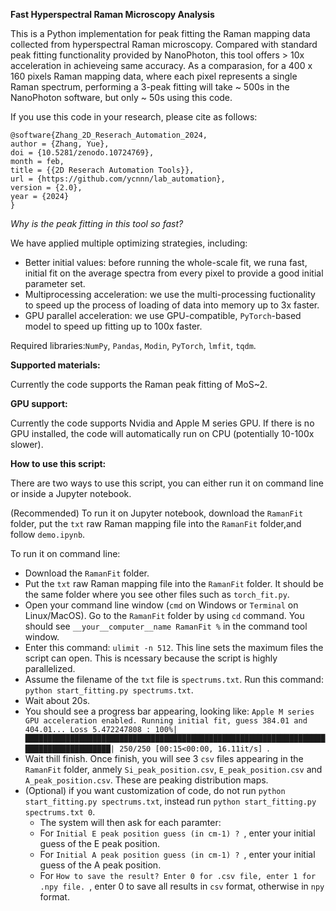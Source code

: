 **Fast Hyperspectral Raman Microscopy Analysis**

This is a Python implementation for peak fitting the Raman mapping data collected from hyperspectral Raman microscopy. Compared with standard peak fitting functionality provided by NanoPhoton, this tool offers > 10x acceleration in achieveing same accuracy. As a comparasion, for a 400 x 160 pixels Raman mapping data, where each pixel represents a single Raman spectrum, performing a 3-peak fitting will take ~ 500s in the NanoPhoton software, but only ~ 50s using this code.

If you use this code in your research, please cite as follows:
```
@software{Zhang_2D_Reserach_Automation_2024,
author = {Zhang, Yue},
doi = {10.5281/zenodo.10724769},
month = feb,
title = {{2D Reserach Automation Tools}},
url = {https://github.com/ycnnn/lab_automation},
version = {2.0},
year = {2024}
}
```

*Why is the peak fitting in this tool so fast?*

We have applied multiple optimizing strategies, including:

- Better initial values: before running the whole-scale fit, we runa fast, initial fit on the average spectra from every pixel to provide a good initial parameter set.
- Multiprocessing acceleration: we use the multi-processing fuctionality to speed up the process of loading of data into memory up to 3x faster.
- GPU parallel acceleration: we use GPU-compatible, `PyTorch`-based model to speed up fitting up to 100x faster.

Required libraries:`NumPy`, `Pandas`, `Modin`, `PyTorch`, `lmfit`, `tqdm`.

**Supported materials:**

Currently the code supports the Raman peak fitting of MoS~2.


**GPU support:**

Currently the code supports Nvidia and Apple M series GPU. If there is no GPU installed, the code will automatically run on CPU (potentially 10-100x slower).

**How to use this script:**

There are two ways to use this script, you can either run it on command line or inside a Jupyter notebook.

(Recommended) To run it on Jupyter notebook, download the `RamanFit` folder, put the `txt` raw Raman mapping file into the `RamanFit` folder,and follow `demo.ipynb`.

To run it on command line:
- Download the `RamanFit` folder.
- Put the `txt` raw Raman mapping file into the `RamanFit` folder. It should be the same folder where you see other files such as `torch_fit.py`.
- Open your command line window (`cmd` on Windows or `Terminal` on Linux/MacOS). Go to the `RamanFit` folder by using `cd` command. You should see `__your__computer__name RamanFit %` in the command tool window.
- Enter this command: `ulimit -n 512`. This line sets the maximum files the script can open. This is ncessary because the script is highly parallelized.
- Assume the filename of the `txt` file is `spectrums.txt`. Run this command: `python start_fitting.py spectrums.txt`.
- Wait about 20s.
- You should see a progress bar appearing, looking like: `Apple M series GPU acceleration enabled.
Running initial fit, guess 384.01 and 404.01...
Loss 5.472247808 : 100%|██████████████████████████████████████████████████████████████████████████████████████| 250/250 [00:15<00:00, 16.11it/s]
`.
- Wait thill finish. Once finish, you will see 3 `csv` files appearing in the `RamanFit` folder, anmely `Si_peak_position.csv`, `E_peak_position.csv` and `A_peak_position.csv`. These are peaking distribution maps.
- (Optional) if you want customization of code, do not run  `python start_fitting.py spectrums.txt`, instead run  `python start_fitting.py spectrums.txt 0`.
  - The system will then ask for each paramter:
  - For `Initial E peak position guess (in cm-1) ? `, enter your initial guess of the E peak position.
  - For `Initial A peak position guess (in cm-1) ? `, enter your initial guess of the A peak position.
  - For `How to save the result? Enter 0 for .csv file, enter 1 for .npy file. `, enter 0 to save all results in `csv` format, otherwise in `npy` format. 
